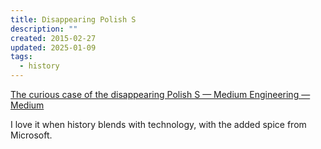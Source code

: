 ```yaml
---
title: Disappearing Polish S
description: ""
created: 2015-02-27
updated: 2025-01-09
tags:
  - history
---
```


[The curious case of the disappearing Polish S — Medium Engineering — Medium](https://medium.com/medium-eng/the-curious-case-of-disappearing-polish-s-fa398313d4df)

I love it when history blends with technology, with the added spice from Microsoft.
